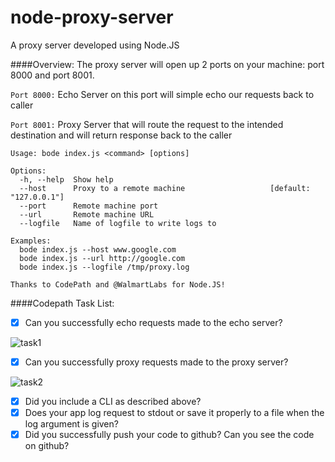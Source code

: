# node-proxy-server
A proxy server developed using Node.JS

####Overview:
The proxy server will open up 2 ports on your machine: port 8000 and port 8001.

`Port 8000:` Echo Server on this port will simple echo our requests back to caller

`Port 8001:` Proxy Server that will route the request to the intended destination and will return response back to the caller

```
Usage: bode index.js <command> [options]

Options:
  -h, --help  Show help                                                         
  --host      Proxy to a remote machine                   [default: "127.0.0.1"]
  --port      Remote machine port                                               
  --url       Remote machine URL                                                
  --logfile   Name of logfile to write logs to                                  

Examples:
  bode index.js --host www.google.com                                           
  bode index.js --url http://google.com                                         
  bode index.js --logfile /tmp/proxy.log                                        

Thanks to CodePath and @WalmartLabs for Node.JS!
```

####Codepath Task List:
- [x] Can you successfully echo requests made to the echo server?

![task1](https://cloud.githubusercontent.com/assets/10262447/7303802/ea109ba6-e9a7-11e4-88fe-362346a2744e.gif)

- [x] Can you successfully proxy requests made to the proxy server?

![task2](https://cloud.githubusercontent.com/assets/10262447/7308207/50a69680-e9c7-11e4-8b30-9f5fcc265b8f.gif)

- [x] Did you include a CLI as described above?
- [x] Does your app log request to stdout or save it properly to a file when the log argument is given?
- [x] Did you successfully push your code to github? Can you see the code on github?
